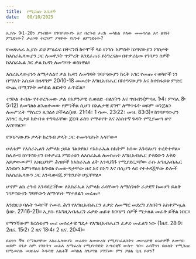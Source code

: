 ```yaml
---
title:  የሚጋጩ እሴቶች
date:   08/10/2025
---
```


`ኢያሱ 9፡1-20ን ያንብቡ። በገባዖናውያኑ እና በረዓብ ታሪክ መካከል ያለው መመሳሰል እና ልዩነት ምንድነው? ታሪኮቹ ትርጉም ያላቸው የሆኑት ለምንድነው?`

የመጽሐፈ ኢያሱ ይህ ምዕራፍ በትናንሽ ከተሞች ላይ የነገሱ አምስት ከነዓናውያን ነገስታት ከእስራኤላውያን ጋር ለመዋጋት ጥምረት እንደፈጠሩ ይነግረናል። በተቃራኒው የገባዖን ሰዎች ከእስራኤል ጋር ቃል ኪዳን ለመግባት ወስነዋል።

እስራኤላውያኑን ለማታለልና ቃል ኪዳን ለመግባት ገባዖናውያን ከሩቅ አገር የመጡ ተወካዮች ነን በማለት አሴሩ። በዘዳግም 20፡10-18 መሠረት እግዚአብሔር በከነዓናውያን እና ከተስፋይቱ ምድር ውጪ በሚገኙት መካከል ልዩነትን ፈጥሯል።

ተንኮል ተብሎ የተተረጎመው ቃል በአዎንታዊ ሲወሰድ ብልሃትን እና ጥበብን(ምሳሌ 1፡4፣ ምሳሌ 8፡5፣12) ለመግለፅ ልንጠቀመው የምንችል ሲሆን በአሉታዊ ደግሞ ለማጥፋት ወይም ወንጀልን ለመሥራት ማሴርን ሊገልፅ ይችላል(ዘፀ. 21፡14፣ 1 ሳሙ. 23፡22፣ መዝ. 83፡3)። ከገባዖናውያን አንፃር ሲታይ ከድብቁ ተግባራቸው ጀርባ ራስን የማቆየት እና አነስተኛ ጉዳት የሚያመጣ ሆኖ እናየዋለን።

የገባዖናውያኑ ቃላት ከረዓብ ቃላት ጋር ተመሳሳይነት አላቸው።

ሁለቱም የእስራኤልን አምላክ ኃይል ገልፀዋል፣ የእስራኤል ስኬትም ከሰው እንዳልሆነ ተረድተዋል። ከሌሎቹ ከነዓናውያን በተቃራኒ ምድሪቱን ለእስራኤል ለመስጠት እግዚአብሔር ያቀደውን እቅድ አይቃወሙም፤ እነዚህንም ሕዝቦች ከእስራኤል ፊት እንዲሸሹ የሚያደርጋቸው ራሱ እግዚአብሔር እንደሆነ አምነዋል። ከግብፅ የመውጣታቸው ዜና እና በኦግ እና በሲሆን ላይ የተቀዳጇቸው ድሎች ከእስራኤላውን ጋር እንዲወዳጁ ምክንያት ሆኗቸዋል።

ሆኖም ልክ ረዓብ እንዳደረገችው ለእስራኤል አምላክ ራሳቸውን ለማስገዛት ፈቃደኛ ከመሆን ይልቅ ገባዖናውያኑ ግባቸውን ለማሳካት ማታለልን መረጡ።

እንደዚህ ባሉት ጉዳዮች የሙሴ ሕግ የእግዚአብሔርን ፈቃድ ለመማር መደረግ ያለበትን አስቀምጧል (ዘሁ. 27፡16-21)። ኢያሱ የእግዚአብሔርን ፈቃድ ጠይቆ ከገባዖን ሰዎች ማታለል መራቅ ይችል ነበር።

የማንኛውም ክርስቲያን መሪ መሰረታዊ ግዴታ የእግዚአብሔርን ፈቃድ መፈለግ ነው (1ዜና. 28፡9፣ 2ዜና. 15፡2፣ 2 ዜና 18፡4፣ 2 ዜና. 20፡4)።

`ይህንን ችላ በማለታቸው እስራኤላውያኑ መሬቱን ለመውረስ የሚያስፈልጉትን መሠረታዊ ሁኔታዎች ለመጣስ ወይም በጌታ ስም የገቡትን መሐላ ለማፍረስ የሚያስገድድ አጣብቂኝ ውስጥ ገቡ። ራሳችንን በሁለት የሚጋጩ በሚመስሉ መጽሐፍ ቅዱሳዊ እሴቶች መካከል ስንታገል ያገኘነው ምን ያህል ጊዜ ይሆን?`